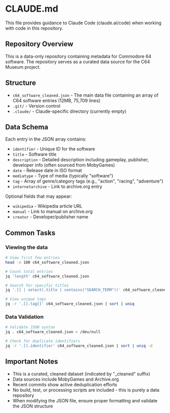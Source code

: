 # CLAUDE.md

This file provides guidance to Claude Code (claude.ai/code) when working with code in this repository.

## Repository Overview

This is a data-only repository containing metadata for Commodore 64 software. The repository serves as a curated data source for the C64 Museum project.

## Structure

- `c64_software_cleaned.json` - The main data file containing an array of C64 software entries (12MB, 75,709 lines)
- `.git/` - Version control
- `.claude/` - Claude-specific directory (currently empty)

## Data Schema

Each entry in the JSON array contains:
- `identifier` - Unique ID for the software
- `title` - Software title
- `description` - Detailed description including gameplay, publisher, developer info (often sourced from MobyGames)
- `date` - Release date in ISO format
- `mediatype` - Type of media (typically "software")
- `tag` - Array of genre/category tags (e.g., "action", "racing", "adventure")
- `internetarchive` - Link to archive.org entry

Optional fields that may appear:
- `wikipedia` - Wikipedia article URL
- `manual` - Link to manual on archive.org
- `creator` - Developer/publisher name

## Common Tasks

### Viewing the data
```bash
# View first few entries
head -n 100 c64_software_cleaned.json

# Count total entries
jq 'length' c64_software_cleaned.json

# Search for specific titles
jq '.[] | select(.title | contains("SEARCH_TERM"))' c64_software_cleaned.json

# View unique tags
jq -r '.[].tag[]' c64_software_cleaned.json | sort | uniq
```

### Data Validation
```bash
# Validate JSON syntax
jq . c64_software_cleaned.json > /dev/null

# Check for duplicate identifiers
jq -r '.[].identifier' c64_software_cleaned.json | sort | uniq -d
```

## Important Notes

- This is a curated, cleaned dataset (indicated by "_cleaned" suffix)
- Data sources include MobyGames and Archive.org
- Recent commits show active deduplication efforts
- No build, test, or processing scripts are included - this is purely a data repository
- When modifying the JSON file, ensure proper formatting and validate the JSON structure